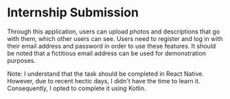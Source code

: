 
# Internship Submission

Through this application, users can upload photos and descriptions that go with them, which other users can see. Users need to register and log in with their email address and password in order to use these features. It should be noted that a fictitious email address can be used for demonstration purposes.

Note: I understand that the task should be completed in React Native. However, due to recent hectic days, I didn't have the time to learn it. Consequently, I opted to complete it using Kotlin.


